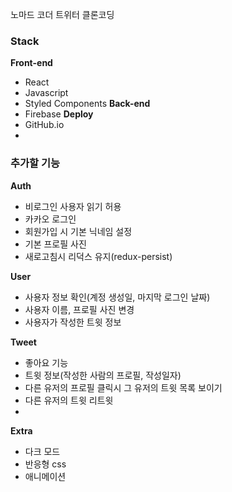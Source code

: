 
노마드 코더 트위터 클론코딩
### Stack
**Front-end**
- React
- Javascript
- Styled Components
**Back-end**
- Firebase
**Deploy**
- GitHub.io
- 
### 추가할 기능
**Auth**
- 비로그인 사용자 읽기 허용
- 카카오 로그인 
- 회원가입 시 기본 닉네임 설정
- 기본 프로필 사진 
- 새로고침시 리덕스 유지(redux-persist)   

**User**
- 사용자 정보 확인(계정 생성일, 마지막 로그인 날짜)
- 사용자 이름, 프로필 사진 변경
- 사용자가 작성한 트윗 정보   
 
**Tweet**
- 좋아요 기능 
- 트윗 정보(작성한 사람의 프로필, 작성일자)
- 다른 유저의 프로필 클릭시 그 유저의 트윗 목록 보이기
- 다른 유저의 트윗 리트윗   
- 
**Extra**
- 다크 모드
- 반응형 css
- 애니메이션 
